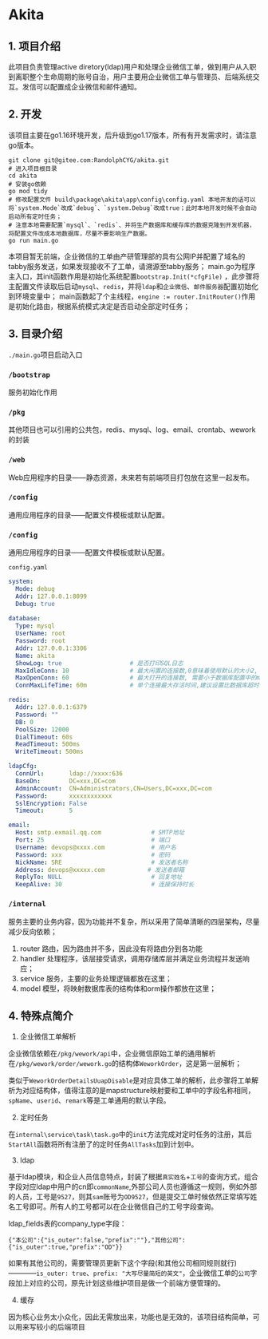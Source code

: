 # Akita

## 1. 项目介绍

此项目负责管理active diretory(ldap)用户和处理企业微信工单，做到用户从入职到离职整个生命周期的账号自治，用户主要用企业微信工单与管理员、后端系统交互。发信可以配置成企业微信和邮件通知。

## 2. 开发

该项目主要在go1.16环境开发，后升级到go1.17版本，所有有开发需求时，请注意go版本。

```shell
git clone git@gitee.com:RandolphCYG/akita.git
# 进入项目根目录
cd akita
# 安装go依赖
go mod tidy
# 修改配置文件 build\package\akita\app\config\config.yaml 本地开发的话可以将`system.Mode`改成`debug`、`system.Debug`改成true；此时本地开发时候不会自动启动所有定时任务；
# 注意本地需要配置`mysql`、`redis`、并将生产数据库和缓存库的数据克隆到开发机器，将配置文件改成本地数据库，尽量不要影响生产数据。
go run main.go
```

本项目暂无前端，企业微信的工单由产研管理部的具有公网IP并配置了域名的tabby服务发送，如果发现接收不了工单，请溯源至tabby服务；
main.go为程序主入口，其init函数作用是初始化系统配置`bootstrap.Init(*cfgFile)` ，此步骤将主配置文件读取后启动`mysql`、`redis`，并将`ldap`和`企业微信`、`邮件服务器`配置初始化到环境变量中；
main函数起了个主线程，`engine := router.InitRouter()`作用是初始化路由，根据系统模式决定是否启动全部定时任务；


## 3. 目录介绍

`./main.go`项目启动入口

### `/bootstrap`

服务初始化作用

### `/pkg`

其他项目也可以引用的公共包，redis、mysql、log、email、crontab、wework的封装

### `/web`

Web应用程序的目录——静态资源，未来若有前端项目打包放在这里一起发布。

### `/config`

通用应用程序的目录——配置文件模板或默认配置。

### `/config`

通用应用程序的目录——配置文件模板或默认配置。

`config.yaml`

```yaml
system:
  Mode: debug
  Addr: 127.0.0.1:8099
  Debug: true
  
database:
  Type: mysql
  UserName: root
  Password: root
  Addr: 127.0.0.1:3306
  Name: akita
  ShowLog: true                   # 是否打印SQL日志
  MaxIdleConn: 10                 # 最大闲置的连接数,0意味着使用默认的大小2, 小于0表示不使用连接池
  MaxOpenConn: 60                 # 最大打开的连接数, 需要小于数据库配置中的max_connections数
  ConnMaxLifeTime: 60m            # 单个连接最大存活时间,建议设置比数据库超时时长(wait_timeout)稍小一些

redis:
  Addr: 127.0.0.1:6379
  Password: ""
  DB: 0
  PoolSize: 12000
  DialTimeout: 60s
  ReadTimeout: 500ms
  WriteTimeout: 500ms

ldapCfg:
  ConnUrl:       ldap://xxxx:636
  BaseDn:        DC=xxx,DC=com
  AdminAccount:  CN=Administrators,CN=Users,DC=xxx,DC=com
  Password:      xxxxxxxxxxxx
  SslEncryption: False
  Timeout:       5

email:
  Host: smtp.exmail.qq.com              # SMTP地址
  Port: 25                              # 端口
  Username: devops@xxxx.com             # 用户名
  Password: xxx                         # 密码
  NickName: SRE                         # 发送者名称
  Address: devops@xxxxx.com    		   # 发送者邮箱
  ReplyTo: NULL                         # 回复地址
  KeepAlive: 30                         # 连接保持时长
```

### `/internal`

服务主要的业务内容，因为功能并不复杂，所以采用了简单清晰的四层架构，尽量减少反向依赖；

1. router 路由，因为路由并不多，因此没有将路由分到各功能
2. handler 处理程序，该层接受请求，调用存储库层并满足业务流程并发送响应；
3. service 服务，主要的业务处理逻辑都放在这里；
4. model 模型，将映射数据库表的结构体和orm操作都放在这里；


## 4. 特殊点简介

1. 企业微信工单解析

企业微信依赖在`/pkg/wework/api`中，企业微信原始工单的通用解析在`/pkg/wework/order/wework.go`的结构体`WeworkOrder`，这是第一层解析；

类似于`WeworkOrderDetailsUuapDisable`是对应具体工单的解析，此步骤将工单解析为对应结构体，值得注意的是mapstructure映射要和工单中的字段名称相同，`spName`、`userid`、`remark`等是工单通用的默认字段。

2. 定时任务

在`internal\service\task\task.go`中的`init`方法完成对定时任务的注册，其后`StartAll`函数将所有注册了的定时任务`AllTasks`加到计划中。

3. ldap

基于ldap模块，和企业人员信息特点，封装了根据`真实姓名`+`工号`的查询方式，组合字段对应ldap中用户的cn即`commonName`,外部公司人员也遵循这一规则，例如外部的人员，工号是`9527`，则其`sam`账号为`OD9527`，但是提交工单时候依然正常填写姓名工号即可。所有人的工号都可以在企业微信自己的工号字段查询。

ldap_fields表的company_type字段：

```
{"本公司":{"is_outer":false,"prefix":""},"其他公司":{"is_outer":true,"prefix":"OD"}}
```

如果有其他公司的，需要管理员更新下这个字段(和其他公司相同规则就行)————`is_outer: true`、`prefix: "大写尽量简短的英文"`，企业微信工单的`公司`字段加上对应的公司，原先计划这些维护项目是做一个前端方便管理的。


4. 缓存

因为核心业务太小众化，因此无需放出来，功能也是无效的，该项目结构简单，可以用来写较小的后端项目